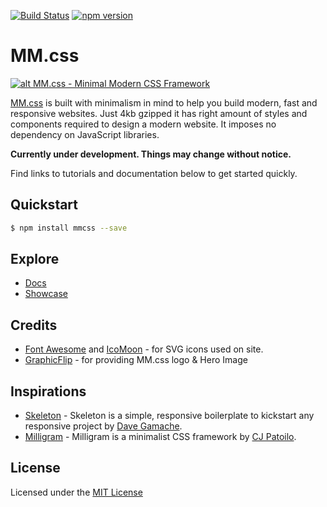 [![Build Status](https://travis-ci.org/kunruch/mmcss.svg?branch=master)](https://travis-ci.org/kunruch/mmcss)
[![npm version](https://badge.fury.io/js/mmcss.svg)](https://badge.fury.io/js/mmcss)

# MM.css

[![alt MM.css - Minimal Modern CSS Framework](https://getmmcss.com/img/mmcss-featured.png "MM.css - Minimal Modern CSS Framework")](https://getmmcss.com/)

[MM.css](https://getmmcss.com/) is built with minimalism in mind to help you build modern, fast and responsive websites. Just 4kb gzipped it has right amount of styles and components required to design a modern website. It imposes no dependency on JavaScript libraries.

**Currently under development. Things may change without notice.**

Find links to tutorials and documentation below to get started quickly.

## Quickstart

```sh
$ npm install mmcss --save
```

## Explore

- [Docs](https://getmmcss.com/docs/)
- [Showcase](https://getmmcss.com/showcase/)

## Credits

- [Font Awesome](http://fontawesome.io/) and [IcoMoon](https://icomoon.io/) - for SVG icons used on site.
- [GraphicFlip](https://graphicflip.com/) - for providing MM.css logo & Hero Image

## Inspirations
- [Skeleton](http://getskeleton.com/) - Skeleton is a simple, responsive boilerplate to kickstart any responsive project by [Dave Gamache](https://twitter.com/dhg).
- [Milligram](http://milligram.github.io) - Milligram is a minimalist CSS framework by [CJ Patoilo](http://cjpatoilo.com).

## License
Licensed under the [MIT License](https://github.com/kunruch/mm.css/blob/master/LICENSE.md)

